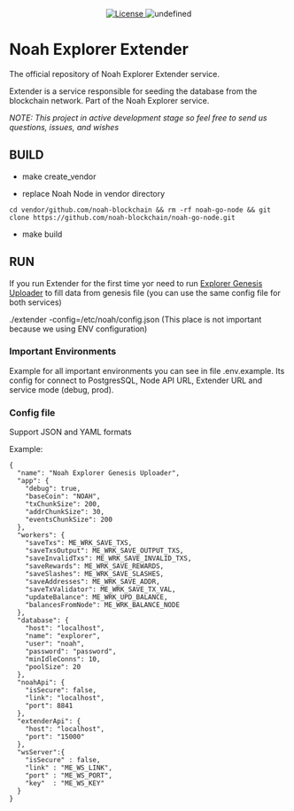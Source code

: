 <p align="center" style="text-align: center;">
    <a href="https://github.com/noah-blockchain/noah-explorer-extender/blob/master/LICENSE">
        <img src="https://img.shields.io/packagist/l/doctrine/orm.svg" alt="License">
    </a>
    <img alt="undefined" src="https://img.shields.io/github/last-commit/noah-blockchain/noah-explorer-extender.svg">
</p>

# Noah Explorer Extender

The official repository of Noah Explorer Extender service.

Extender is a service responsible for seeding the database from the blockchain network. Part of the Noah Explorer service.

_NOTE: This project in active development stage so feel free to send us questions, issues, and wishes_

## BUILD

- make create_vendor

- replace Noah Node in vendor directory 
```
cd vendor/github.com/noah-blockchain && rm -rf noah-go-node && git clone https://github.com/noah-blockchain/noah-go-node.git
```

- make build

## RUN

If you run Extender for the first time yoг need to run  [Explorer Genesis Uploader](https://github.com/noah-blockchain/explorer-genesis-uploader)
to fill data from genesis file (you can use the same config file for both services)

./extender -config=/etc/noah/config.json (This place is not important because we using ENV configuration)

### Important Environments

Example for all important environments you can see in file .env.example.
Its config for connect to PostgresSQL, Node API URL, Extender URL and service mode (debug, prod).

### Config file

Support JSON and YAML formats 

Example:

```
{
  "name": "Noah Explorer Genesis Uploader",
  "app": {
    "debug": true,
    "baseCoin": "NOAH",
    "txChunkSize": 200,
    "addrChunkSize": 30,
    "eventsChunkSize": 200
  },
  "workers": {
    "saveTxs": ME_WRK_SAVE_TXS,
    "saveTxsOutput": ME_WRK_SAVE_OUTPUT_TXS,
    "saveInvalidTxs": ME_WRK_SAVE_INVALID_TXS,
    "saveRewards": ME_WRK_SAVE_REWARDS,
    "saveSlashes": ME_WRK_SAVE_SLASHES,
    "saveAddresses": ME_WRK_SAVE_ADDR,
    "saveTxValidator": ME_WRK_SAVE_TX_VAL,
    "updateBalance": ME_WRK_UPD_BALANCE,
    "balancesFromNode": ME_WRK_BALANCE_NODE
  },
  "database": {
    "host": "localhost",
    "name": "explorer",
    "user": "noah",
    "password": "password",
    "minIdleConns": 10,
    "poolSize": 20
  },
  "noahApi": {
    "isSecure": false,
    "link": "localhost",
    "port": 8841
  },
  "extenderApi": {
    "host": "localhost",
    "port": "15000"
  },
  "wsServer":{
    "isSecure" : false,
    "link" : "ME_WS_LINK",
    "port" : "ME_WS_PORT",
    "key"  : "ME_WS_KEY"
  }
}
```
